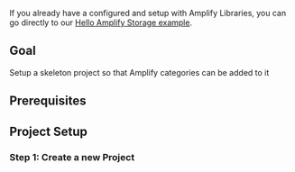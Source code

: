 <amplify-callout warning>

If you already have a configured and setup with Amplify Libraries, you can go directly to our [Hello Amplify Storage example](~/lib/storage/getting-started.md).

</amplify-callout>

## Goal
Setup a skeleton project so that Amplify categories can be added to it

## Prerequisites

<inline-fragment platform="ios" src="~/lib/getting-started-amplify/fragments/ios/10_preReq.md"></inline-fragment>
<inline-fragment platform="android" src="~/lib/getting-started-amplify/fragments/android/10_preReq.md"></inline-fragment>

## Project Setup

### Step 1: Create a new Project

<inline-fragment platform="ios" src="~/lib/getting-started-amplify/fragments/ios/20_createProject.md"></inline-fragment>
<!--TODO: Android-->
<!--<inline-fragment platform="android" src="~/lib/getting-started-amplify/fragments/android/20_createProject.md"></inline-fragment>-->

<!--This adds Step 2  -->
<inline-fragment platform="ios" src="~/lib/getting-started-amplify/fragments/ios/30_cocoaPods.md"></inline-fragment>
<!-- TODO: Android -->
<!-- <inline-fragment platform="android" src="~/lib/getting-started-amplify/fragments/android/30_cocoaPods.md"></inline-fragment> -->


<!--This adds Step 3  -->
<inline-fragment platform="ios" src="~/lib/getting-started-amplify/fragments/ios/40_verifyAmplifyLibraries.md"></inline-fragment>
<!-- TODO: Android -->
<!-- <inline-fragment platform="android" src="~/lib/getting-started-amplify/fragments/android/40_verifyAmplifyLibraries.md"></inline-fragment> -->

<!--This adds Step 4  -->
<inline-fragment platform="ios" src="~/lib/getting-started-amplify/fragments/native_common/50_provisionBackend.md"></inline-fragment>
<inline-fragment platform="ios" src="~/lib/getting-started-amplify/fragments/ios/51_provisionBackend.md"></inline-fragment>

<inline-fragment platform="android" src="~/lib/getting-started-amplify/fragments/native_common/50_provisionBackend.md"></inline-fragment>
<!-- TODO: Android -->
<!-- <inline-fragment platform="android" src="~/lib/getting-started-amplify/fragments/android/51_provisionBackend.md"></inline-fragment> -->


<!--This adds Step 5  -->
<inline-fragment platform="ios" src="~/lib/getting-started-amplify/fragments/native_common/60_verifyBackend.md"></inline-fragment>
<inline-fragment platform="android" src="~/lib/getting-started-amplify/fragments/native_common/60_verifyBackend.md"></inline-fragment>

<!-- Next Steps -->
<inline-fragment platform="ios" src="~/lib/getting-started-amplify/fragments/native_common/70_nextSteps.md"></inline-fragment>
<inline-fragment platform="android" src="~/lib/getting-started-amplify/fragments/native_common/70_nextSteps.md"></inline-fragment>

